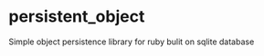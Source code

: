 persistent_object
=================

Simple object persistence library for ruby bulit on sqlite database
